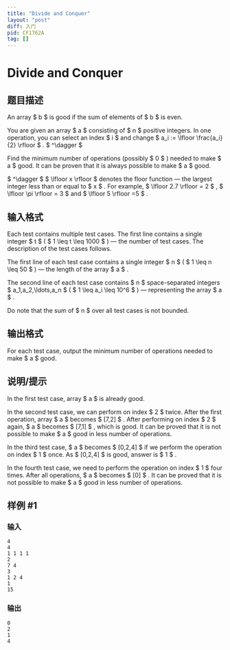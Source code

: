 ```yaml
---
title: "Divide and Conquer"
layout: "post"
diff: 入门
pid: CF1762A
tag: []
---
```


# Divide and Conquer

## 题目描述

An array $ b $ is good if the sum of elements of $ b $ is even.

You are given an array $ a $ consisting of $ n $ positive integers. In one operation, you can select an index $ i $ and change $ a_i := \lfloor \frac{a_i}{2} \rfloor $ . $ ^\dagger $

Find the minimum number of operations (possibly $ 0 $ ) needed to make $ a $ good. It can be proven that it is always possible to make $ a $ good.

 $ ^\dagger $ $ \lfloor x \rfloor $ denotes the floor function — the largest integer less than or equal to $ x $ . For example, $ \lfloor 2.7 \rfloor = 2 $ , $ \lfloor \pi \rfloor = 3 $ and $ \lfloor 5 \rfloor =5 $ .

## 输入格式

Each test contains multiple test cases. The first line contains a single integer $ t $ ( $ 1 \leq t \leq 1000 $ ) — the number of test cases. The description of the test cases follows.

The first line of each test case contains a single integer $ n $ ( $ 1 \leq n \leq 50 $ ) — the length of the array $ a $ .

The second line of each test case contains $ n $ space-separated integers $ a_1,a_2,\ldots,a_n $ ( $ 1 \leq a_i \leq 10^6 $ ) — representing the array $ a $ .

Do note that the sum of $ n $ over all test cases is not bounded.

## 输出格式

For each test case, output the minimum number of operations needed to make $ a $ good.

## 说明/提示

In the first test case, array $ a $ is already good.

In the second test case, we can perform on index $ 2 $ twice. After the first operation, array $ a $ becomes $ [7,2] $ . After performing on index $ 2 $ again, $ a $ becomes $ [7,1] $ , which is good. It can be proved that it is not possible to make $ a $ good in less number of operations.

In the third test case, $ a $ becomes $ [0,2,4] $ if we perform the operation on index $ 1 $ once. As $ [0,2,4] $ is good, answer is $ 1 $ .

In the fourth test case, we need to perform the operation on index $ 1 $ four times. After all operations, $ a $ becomes $ [0] $ . It can be proved that it is not possible to make $ a $ good in less number of operations.

## 样例 #1

### 输入

```
4
4
1 1 1 1
2
7 4
3
1 2 4
1
15
```

### 输出

```
0
2
1
4
```

